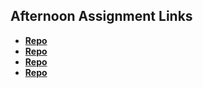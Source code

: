 ## Afternoon Assignment Links

* **[Repo](https://github.com/heatherflo/burgershack.git)**
* **[Repo](https://github.com/heatherflo/gregslistAPI.git)**
* **[Repo](https://github.com/heatherflo/planets.git)**
* **[Repo](https://github.com/heatherflo/<ASSIGNMENT_REPO>)**
